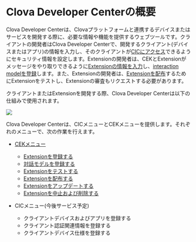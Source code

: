 # Clova Developer Centerの概要

Clova Developer Centerは、Clovaプラットフォームと連携するデバイスまたはサービスを開発する際に、必要な情報や機能を提供するウェブツールです。クライアントの開発者はClova Developer Centerで、開発するクライアント(デバイスまたはアプリ)の情報を入力し、そのクライアントが[CICにアクセス](/CIC/CIC_Overview.md)できるようにセキュリティ情報を設定します。Extensionの開発者は、CEKとExtensionがメッセージをやり取りできるように[Extensionの情報を入力](/DevConsole/Guides/CEK/Register_Extension.md)し、[interaction modelを登録](/DevConsole/Guides/CEK/Register_Interaction_Model.md)します。また、Extensionの開発者は、[Extensionを配布](/DevConsole/Guides/CEK/Deploy_Extension.md)するためにExtensionをテストし、Extensionの審査もリクエストする必要があります。

クライアントまたはExtensionを開発する際、Clova Developer Centerは以下の仕組みで使用されます。

![](/DevConsole/Resources/Images/DevConsole-Concept_Diagram.png)

Clova Developer Centerは、CICメニューとCEKメニューを提供します。それぞれのメニューで、次の作業を行えます。

* [CEKメニュー](/DevConsole/Guides/CEK/Using_CEK_Menu.md)
  * [Extensionを登録する](/DevConsole/Guides/CEK/Register_Extension.md)
  * [対話モデルを登録する](/DevConsole/Guides/CEK/Register_Interaction_Model.md)
  * [Extensionをテストする](/DevConsole/Guides/CEK/Test_Extension.md)
  * [Extensionを配布する](/DevConsole/Guides/CEK/Deploy_Extension.md)
  * [Extensionをアップデートする](/DevConsole/Guides/CEK/Update_Extension.md)
  * [Extensionを中止および削除する](/DevConsole/Guides/CEK/Remove_Extension.md)

* CICメニュー(今後サービス予定)
  * クライアントデバイスおよびアプリを登録する
  * クライアント認証関連情報を登録する
  * クライアントデバイス仕様を登録する
